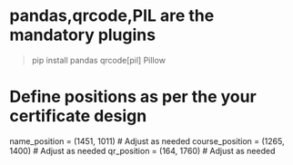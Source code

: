 # pandas,qrcode,PIL are the mandatory plugins

>pip install pandas qrcode[pil] Pillow

# Define positions as per the your certificate design

name_position = (1451, 1011)   # Adjust as needed
course_position = (1265, 1400) # Adjust as needed
qr_position = (164, 1760)  # Adjust as needed
